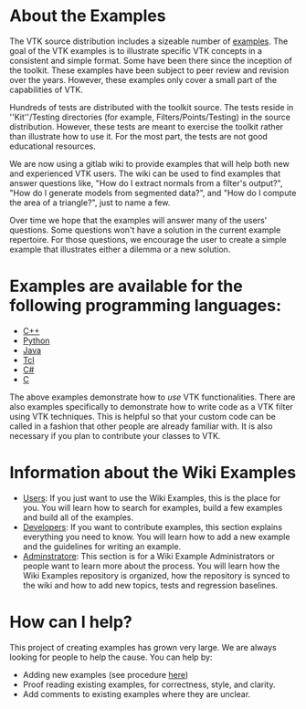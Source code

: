 <h1 id="about-the-examples">About the Examples</h1>
<p>The VTK source distribution includes a sizeable number of <a href="https://gitlab.kitware.com/vtk/vtk/blob/master/Examples">examples</a>.
The goal of the VTK examples is to illustrate specific VTK concepts in a consistent and simple format. Some have been there since the inception of the toolkit. These examples have been subject to peer review and revision over the years. However, these examples only cover a small part of the capabilities of VTK.</p>
<p>Hundreds of tests are distributed with the toolkit source. The tests reside in ''Kit''/Testing directories (for example, Filters/Points/Testing) in the source distribution. However, these tests are meant to exercise the toolkit rather than illustrate how to use it. For the most part, the tests are not good educational resources.</p>
<p>We are now using a gitlab wiki to provide examples that will help both new and experienced VTK users. The wiki can be used to find examples that answer questions like, "How do I extract normals from a filter's output?", "How do I generate models from segmented data?", and "How do I compute the area of a triangle?", just to name a few.</p>
<p>Over time we hope that the examples will answer many of the users' questions. Some questions won't have a solution in the current example repertoire. For those questions, we encourage the user to create a simple example that illustrates either a dilemma or a new solution.</p>
<h1 id="examples-are-available-for-the-following-programming-languages">Examples are available for the following programming languages:</h1>
<ul>
<li><a href="Cxx">C++</a></li>
<li><a href="Python">Python</a></li>
<li><a href="Java">Java</a></li>
<li><a href="Tcl">Tcl</a></li>
<li><a href="CSharp">C#</a></li>
<li><a href="C">C</a></li>
</ul>
<p>The above examples demonstrate how to <em>use</em> VTK functionalities. There are also examples specifically to demonstrate how to write code as a VTK filter using VTK techniques. This is helpful so that your custom code can be called in a fashion that other people are already familiar with. It is also necessary if you plan to contribute your classes to VTK.</p>
<h1 id="information-about-the-wiki-examples">Information about the Wiki Examples</h1>
<ul>
<li><a href="Instructions/ForUsers">Users</a>: If you just want to use the Wiki Examples, this is the place for you. You will learn how to search for examples, build a few examples and build all of the examples.</li>
<li><a href="Instructions/ForDevelopers">Developers</a>: If you want to contribute examples, this section explains everything you need to know. You will learn how to add a new example and the guidelines for writing an example.</li>
<li><a href="Instructions/ForAdministrators">Adminstratore</a>: This section is for a Wiki Example Administrators or people want to learn more about the process. You will learn how the Wiki Examples repository is organized, how the repository is synced to the wiki and how to add new topics, tests and regression baselines.</li>
</ul>
<h1 id="how-can-i-help">How can I help?</h1>
<p>This project of creating examples has grown very large. We are always looking for people to help the cause. You can help by:</p>
<ul>
<li>Adding new examples (see procedure <a href="Instructions/ForDevelopers">here</a>)</li>
<li>Proof reading existing examples, for correctness, style, and clarity.</li>
<li>Add comments to existing examples where they are unclear.</li>
</ul>